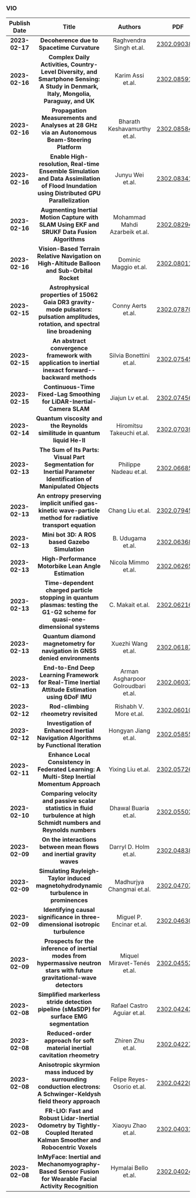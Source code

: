 
### VIO
|Publish Date|Title|Authors|PDF|Code|
| :---: | :---: | :---: | :---: | :---: |
|**2023-02-17**|**Decoherence due to Spacetime Curvature**|Raghvendra Singh et.al.|[2302.09038v1](http://arxiv.org/abs/2302.09038v1)|null|
|**2023-02-16**|**Complex Daily Activities, Country-Level Diversity, and Smartphone Sensing: A Study in Denmark, Italy, Mongolia, Paraguay, and UK**|Karim Assi et.al.|[2302.08591v1](http://arxiv.org/abs/2302.08591v1)|null|
|**2023-02-16**|**Propagation Measurements and Analyses at 28 GHz via an Autonomous Beam-Steering Platform**|Bharath Keshavamurthy et.al.|[2302.08584v1](http://arxiv.org/abs/2302.08584v1)|[link](https://github.com/bharathkeshavamurthy/SPAVE-28G)|
|**2023-02-16**|**Enable High-resolution, Real-time Ensemble Simulation and Data Assimilation of Flood Inundation using Distributed GPU Parallelization**|Junyu Wei et.al.|[2302.08341v1](http://arxiv.org/abs/2302.08341v1)|null|
|**2023-02-16**|**Augmenting Inertial Motion Capture with SLAM Using EKF and SRUKF Data Fusion Algorithms**|Mohammad Mahdi Azarbeik et.al.|[2302.08294v1](http://arxiv.org/abs/2302.08294v1)|null|
|**2023-02-16**|**Vision-Based Terrain Relative Navigation on High-Altitude Balloon and Sub-Orbital Rocket**|Dominic Maggio et.al.|[2302.08011v1](http://arxiv.org/abs/2302.08011v1)|null|
|**2023-02-15**|**Astrophysical properties of 15062 Gaia DR3 gravity-mode pulsators: pulsation amplitudes, rotation, and spectral line broadening**|Conny Aerts et.al.|[2302.07870v1](http://arxiv.org/abs/2302.07870v1)|null|
|**2023-02-15**|**An abstract convergence framework with application to inertial inexact forward--backward methods**|Silvia Bonettini et.al.|[2302.07545v1](http://arxiv.org/abs/2302.07545v1)|null|
|**2023-02-15**|**Continuous-Time Fixed-Lag Smoothing for LiDAR-Inertial-Camera SLAM**|Jiajun Lv et.al.|[2302.07456v1](http://arxiv.org/abs/2302.07456v1)|[link](https://github.com/april-zju/clic)|
|**2023-02-14**|**Quantum viscosity and the Reynolds similitude in quantum liquid He-II**|Hiromitsu Takeuchi et.al.|[2302.07039v1](http://arxiv.org/abs/2302.07039v1)|null|
|**2023-02-13**|**The Sum of Its Parts: Visual Part Segmentation for Inertial Parameter Identification of Manipulated Objects**|Philippe Nadeau et.al.|[2302.06685v1](http://arxiv.org/abs/2302.06685v1)|[link](https://github.com/utiasSTARS/inertial-identification-with-part-segmentation)|
|**2023-02-13**|**An entropy preserving implicit unified gas-kinetic wave-particle method for radiative transport equation**|Chang Liu et.al.|[2302.07945v2](http://arxiv.org/abs/2302.07945v2)|null|
|**2023-02-13**|**Mini bot 3D: A ROS based Gazebo Simulation**|B. Udugama et.al.|[2302.06368v1](http://arxiv.org/abs/2302.06368v1)|null|
|**2023-02-13**|**High-Performance Motorbike Lean Angle Estimation**|Nicola Mimmo et.al.|[2302.06265v1](http://arxiv.org/abs/2302.06265v1)|null|
|**2023-02-13**|**Time-dependent charged particle stopping in quantum plasmas: testing the G1-G2 scheme for quasi-one-dimensional systems**|C. Makait et.al.|[2302.06216v1](http://arxiv.org/abs/2302.06216v1)|null|
|**2023-02-13**|**Quantum diamond magnetometry for navigation in GNSS denied environments**|Xuezhi Wang et.al.|[2302.06187v1](http://arxiv.org/abs/2302.06187v1)|null|
|**2023-02-13**|**End-to-End Deep Learning Framework for Real-Time Inertial Attitude Estimation using 6DoF IMU**|Arman Asgharpoor Golroudbari et.al.|[2302.06037v1](http://arxiv.org/abs/2302.06037v1)|null|
|**2023-02-12**|**Rod-climbing rheometry revisited**|Rishabh V. More et.al.|[2302.06010v1](http://arxiv.org/abs/2302.06010v1)|null|
|**2023-02-12**|**Investigation of Enhanced Inertial Navigation Algorithms by Functional Iteration**|Hongyan Jiang et.al.|[2302.05855v1](http://arxiv.org/abs/2302.05855v1)|null|
|**2023-02-11**|**Enhance Local Consistency in Federated Learning: A Multi-Step Inertial Momentum Approach**|Yixing Liu et.al.|[2302.05726v1](http://arxiv.org/abs/2302.05726v1)|null|
|**2023-02-10**|**Comparing velocity and passive scalar statistics in fluid turbulence at high Schmidt numbers and Reynolds numbers**|Dhawal Buaria et.al.|[2302.05503v1](http://arxiv.org/abs/2302.05503v1)|null|
|**2023-02-09**|**On the interactions between mean flows and inertial gravity waves**|Darryl D. Holm et.al.|[2302.04838v1](http://arxiv.org/abs/2302.04838v1)|null|
|**2023-02-09**|**Simulating Rayleigh-Taylor induced magnetohydrodynamic turbulence in prominences**|Madhurjya Changmai et.al.|[2302.04707v1](http://arxiv.org/abs/2302.04707v1)|null|
|**2023-02-09**|**Identifying causal significance in three-dimensional isotropic turbulence**|Miguel P. Encinar et.al.|[2302.04630v1](http://arxiv.org/abs/2302.04630v1)|null|
|**2023-02-09**|**Prospects for the inference of inertial modes from hypermassive neutron stars with future gravitational-wave detectors**|Miquel Miravet-Tenés et.al.|[2302.04553v1](http://arxiv.org/abs/2302.04553v1)|null|
|**2023-02-08**|**Simplified markerless stride detection pipeline (sMaSDP) for surface EMG segmentation**|Rafael Castro Aguiar et.al.|[2302.04243v1](http://arxiv.org/abs/2302.04243v1)|null|
|**2023-02-08**|**Reduced-order approach for soft material inertial cavitation rheometry**|Zhiren Zhu et.al.|[2302.04227v1](http://arxiv.org/abs/2302.04227v1)|null|
|**2023-02-08**|**Anisotropic skyrmion mass induced by surrounding conduction electrons: A Schwinger-Keldysh field theory approach**|Felipe Reyes-Osorio et.al.|[2302.04220v1](http://arxiv.org/abs/2302.04220v1)|null|
|**2023-02-08**|**FR-LIO: Fast and Robust Lidar-Inertial Odometry by Tightly-Coupled Iterated Kalman Smoother and Robocentric Voxels**|Xiaoyu Zhao et.al.|[2302.04031v1](http://arxiv.org/abs/2302.04031v1)|null|
|**2023-02-08**|**InMyFace: Inertial and Mechanomyography-Based Sensor Fusion for Wearable Facial Activity Recognition**|Hymalai Bello et.al.|[2302.04024v1](http://arxiv.org/abs/2302.04024v1)|null|
